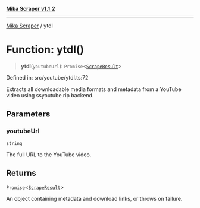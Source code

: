 [**Mika Scraper v1.1.2**](../README.md)

***

[Mika Scraper](../README.md) / ytdl

# Function: ytdl()

> **ytdl**(`youtubeUrl`): `Promise`\<[`ScrapeResult`](../interfaces/ScrapeResult.md)\>

Defined in: src/youtube/ytdl.ts:72

Extracts all downloadable media formats and metadata from a YouTube video using ssyoutube.rip backend.

## Parameters

### youtubeUrl

`string`

The full URL to the YouTube video.

## Returns

`Promise`\<[`ScrapeResult`](../interfaces/ScrapeResult.md)\>

An object containing metadata and download links, or throws on failure.
